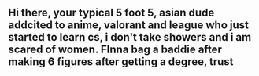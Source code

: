 ## Hi there, your typical 5 foot 5, asian dude addcited to anime, valorant and league who just started to learn cs, i don't take showers and i am scared of women. FInna bag a baddie after making 6 figures after getting a degree, trust
<!--
**mattmhk/mattmhk** is a ✨ _special_ ✨ repository because its `README.md` (this file) appears on your GitHub profile.

Here are some ideas to get you started:

- 🔭 I’m currently working on ...
- 🌱 I’m currently learning ...
- 👯 I’m looking to collaborate on ...
- 🤔 I’m looking for help with ...
- 💬 Ask me about ...
- 📫 How to reach me: ...
- 😄 Pronouns: ...
- ⚡ Fun fact: ...
-->
